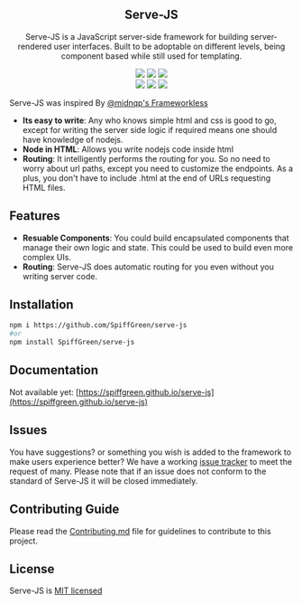 <div align="center">
<h2>Serve-JS</h2>

<p>Serve-JS is a JavaScript server-side framework for building server-rendered user interfaces. Built to be adoptable on different levels, being  component based while still used for templating.</p>

![](https://img.shields.io/github/license/SpiffGreen/serve-js)
![](https://img.shields.io/github/issues/SpiffGreen/serve-js)
![](https://img.shields.io/github/forks/SpiffGreen/serve-js)<br>
![](https://img.shields.io/github/stars/SpiffGreen/serve-js)
![](https://img.shields.io/snyk/vulnerabilities/github/spiffgreen/serve-js)
![](https://img.shields.io/github/watchers/spiffgreen/serve-js?style=social)

</div>

Serve-JS was inspired By [@midnqp's Frameworkless](https://github.com/midnqp/frameworkless)
* __Its easy to write__: Any who knows simple html and css is good to go, except for writing the server side logic if required means one should have knowledge of nodejs.
* __Node in HTML__: Allows you write nodejs code inside html
* __Routing__: It intelligently performs the routing for you. So no need to worry about url paths, except you need to customize the endpoints. As a plus, you don't have to include .html at the end of URLs requesting HTML files.

## Features
* __Resuable Components__: You could build encapsulated components that manage their own logic and state. This could be used to build even more complex UIs.
* __Routing__: Serve-JS does automatic routing for you even without you writing server code.

## Installation
```bash
npm i https://github.com/SpiffGreen/serve-js
#or
npm install SpiffGreen/serve-js
```

## Documentation
Not available yet: [https://spiffgreen.github.io/serve-js](https://spiffgreen.github.io/serve-js)

## Issues
You have suggestions? or something you wish is added to the framework to make users experience better? We have a working [issue tracker](https://github.com/SpiffGreen/serve-js/issues) to meet the request of many. Please note that if an issue does not conform to the standard of Serve-JS it will be closed immediately.

## Contributing Guide
Please read the [Contributing.md](./CONTRIBUTING.md) file for guidelines to contribute to this project.

## License
Serve-JS is [MIT licensed](./LICENSE)